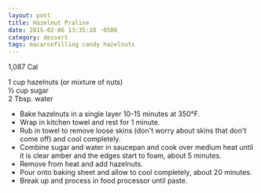 ```yaml
---
layout: post
title: Hazelnut Praline
date: 2015-02-06 13:35:18 -0500
category: dessert
tags: macaronfilling candy hazelnuts
---
```

1,087 Cal
  
1 cup hazelnuts (or mixture of nuts)  
½ cup sugar  
2 Tbsp. water  

 * Bake hazelnuts in a single layer 10-15 minutes at 350°F.
 * Wrap in kitchen towel and rest for 1 minute.
 * Rub in towel to remove loose skins (don't worry about skins that don't come off) and cool completely.
 * Combine sugar and water in saucepan and cook over medium heat until it is clear amber and the edges start to foam, about 5 minutes.
 * Remove from heat and add hazelnuts.
 * Pour onto baking sheet and allow to cool completely, about 20 minutes.
 * Break up and process in food processor until paste.
